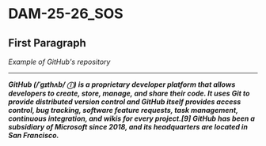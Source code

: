 # DAM-25-26_SOS
## First Paragraph 
*Example of GitHub's repository*
___

***GitHub (/ˈɡɪthʌb/ ⓘ) is a proprietary developer platform that allows developers to create, store, manage, and share their code. It uses Git to provide distributed version control and GitHub itself provides access control, bug tracking, software feature requests, task management, continuous integration, and wikis for every project.[9] GitHub has been a subsidiary of Microsoft since 2018, and its headquarters are located in San Francisco.***
